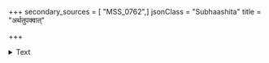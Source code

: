+++
secondary_sources = [ "MSS_0762",]
jsonClass = "Subhaashita"
title = "अर्थतुपक्वात्"

+++

<details><summary>Text</summary>

अर्थतुपक्वात् कलतोऽवशोषिताद् विकृष्य बीजं पयसा निषिच्य।  
विशोषितं पञ्चदिनानि सर्पिषा विडङ्गमिश्रेण च धूपयेत् ततः॥
</details>
